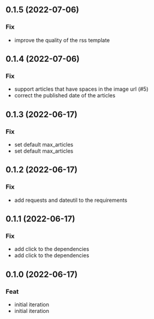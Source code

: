 ## 0.1.5 (2022-07-06)

### Fix

- improve the quality of the rss template

## 0.1.4 (2022-07-06)

### Fix

- support articles that have spaces in the image url (#5)
- correct the published date of the articles

## 0.1.3 (2022-06-17)

### Fix

- set default max_articles
- set default max_articles

## 0.1.2 (2022-06-17)

### Fix

- add requests and dateutil to the requirements

## 0.1.1 (2022-06-17)

### Fix

- add click to the dependencies
- add click to the dependencies

## 0.1.0 (2022-06-17)

### Feat

- initial iteration
- initial iteration
